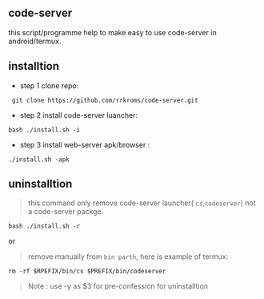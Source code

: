 code-server
----
this script/programme help to make easy to use code-server in android/termux.

## installtion

- step 1 
clone repo:
```
 git clone https://github.com/rrkroms/code-server.git
```
- step 2
install code-server luancher:
```
bash ./install.sh -i
```
- step 3 
install web-server apk/browser :
```
./install.sh -apk
```

## uninstalltion
>this command only remove code-server launcher( `cs`,`codeserver`) not a code-server packge.
```
bash ./install.sh -r
```
or
> remove manually from `bin parth`, here is example of termux:
```
rm -rf $RPEFIX/bin/cs $PREFIX/bin/codeserver
```

> Note : use -y as $3 for pre-confession for uninstalltion 
